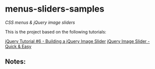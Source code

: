 # menus-sliders-samples
_CSS menus & jQuery image sliders_

This is the project based on the following tutorials:

[jQuery Tutorial #6 - Building a jQuery Image Slider](https://www.youtube.com/watch?v=KkzVFB3Ba_o)
[jQuery Image Slider - Quick & Easy](https://www.youtube.com/watch?v=J2HLW4A40X8)



## Notes:
